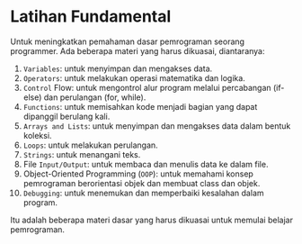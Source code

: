 # Latihan Fundamental

Untuk meningkatkan pemahaman dasar pemrograman seorang programmer. Ada beberapa materi yang harus dikuasai, diantaranya:

1. `Variables`: untuk menyimpan dan mengakses data.
2. `Operators`: untuk melakukan operasi matematika dan logika.
3. `Control` Flow: untuk mengontrol alur program melalui percabangan (if-else) dan perulangan (for, while).
4. `Functions`: untuk memisahkan kode menjadi bagian yang dapat dipanggil berulang kali.
5. `Arrays and Lists`: untuk menyimpan dan mengakses data dalam bentuk koleksi.
6. `Loops`: untuk melakukan perulangan.
7. `Strings`: untuk menangani teks.
8. File `Input/Output`: untuk membaca dan menulis data ke dalam file.
9. Object-Oriented Programming (`OOP`): untuk memahami konsep pemrograman berorientasi objek dan membuat class dan objek.
10. `Debugging`: untuk menemukan dan memperbaiki kesalahan dalam program.

Itu adalah beberapa materi dasar yang harus dikuasai untuk memulai belajar pemrograman.
